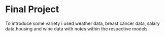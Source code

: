 # Final Project

To introduce some variety i used weather data, breast cancer data, salary data,housing  and wine data with notes within the respective models.
